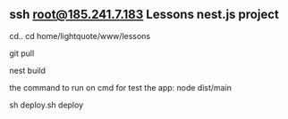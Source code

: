 
ssh root@185.241.7.183
Lessons nest.js project 
------------------------
cd..
cd home/lightquote/www/lessons

git pull 

nest build 

the command to run on cmd for test the app: 
node dist/main 


sh deploy.sh deploy

